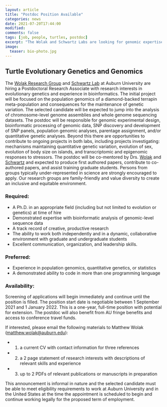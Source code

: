```yaml
---
layout: article
title: "Postdoc Position Available"
categories: news
date: 2021-07-20T17:44:00
modified:
comments: false
tags: [job, people, turtles, postdoc]
excerpt: "The Wolak and Schwartz Labs are looking for genomic expertise"
image:
  teaser: bio-photo.jpg
---
```



## Turtle Evolutionary Genetics and Genomics

The [Wolak Research Group](https://qgevoeco.com/) and [Schwartz Lab](www.schwartzlab-ecoevolutionarygenomics.org) at Auburn University are hiring a Postdoctoral Research Associate with research interests in evolutionary genetics and experience in bioinformatics. The initial project will be focused on the population genomics of a diamond-backed terrapin meta-population and consequences for the maintenance of genetic variation. The selected candidate will be expected to jump into the analysis of chromosome-level genome assemblies and whole genome sequencing datasets. The postdoc will be responsible for genomic experimental design, bioinformatic processing of genomic data, SNP discovery and development of SNP panels, population genomic analyses, parentage assignment, and/or quantitative genetic analyses. Beyond this there are opportunities to contribute to ongoing projects in both labs, including projects investigating: mechanisms maintaining quantitative genetic variation, evolution of sex, evolution of body size on islands, and transcriptomic and epigenomic responses to stressors. The postdoc will be co-mentored by Drs. [Wolak](https://qgevoeco.com/people/) and [Schwartz](https://www.schwartzlab-ecoevolutionarygenomics.org/research-c1enr) and expected to produce first authored papers, contribute to co-authored papers, and assist training graduate students. Persons from groups typically under-represented in science are strongly encouraged to apply. Our research groups are family-friendly and value diversity to create an inclusive and equitable environment. 

### Required:
  - A Ph.D. in an appropriate field (including but not limited to evolution or genetics) at time of hire
  - Demonstrated expertise with bioinformatic analysis of genomic-level sequence data
  - A track record of creative, productive research
  - The ability to work both independently and in a dynamic, collaborative environment with graduate and undergraduate students
  - Excellent communication, organization, and leadership skills.

### Preferred:
  - Experience in population genomics, quantitative genetics, or statistics
  - A demonstrated ability to code in more than one programming language

### Availability:
Screening of applications will begin immediately and continue until the position is filled. The position start date is negotiable between 1 September 2021 and 1 January 2022. This is a one-year, full-time position with potential for extension. The postdoc will also benefit from AU fringe benefits and access to conference travel funds. 

If interested, please email the following materials to Matthew Wolak (matthew.wolak@auburn.edu):
  - 1) a current CV with contact information for three references
  - 2) a 2 page statement of research interests with descriptions of relevant skills and experience
  - 3) up to 2 PDFs of relevant publications or manuscripts in preparation

This announcement is informal in nature and the selected candidate must be able to meet eligibility requirements to work at Auburn University and in the United States at the time the appointment is scheduled to begin and continue working legally for the proposed term of employment.


